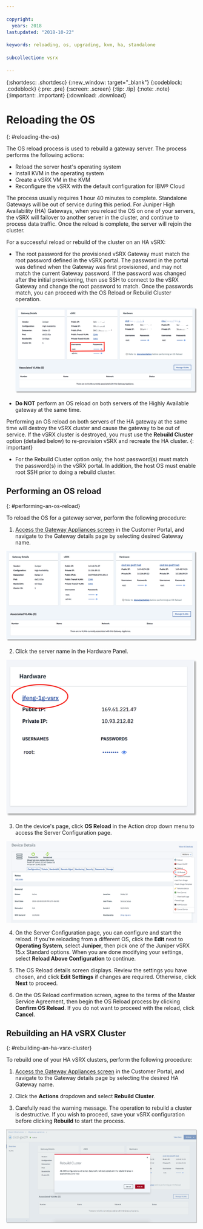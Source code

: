 ```yaml
---

copyright:
  years: 2018
lastupdated: "2018-10-22"

keywords: reloading, os, upgrading, kvm, ha, standalone

subcollection: vsrx

---
```


{:shortdesc: .shortdesc}
{:new_window: target="_blank"}
{:codeblock: .codeblock}
{:pre: .pre}
{:screen: .screen}
{:tip: .tip}
{:note: .note}
{:important: .important}
{:download: .download}

# Reloading the OS
{: #reloading-the-os}

The OS reload process is used to rebuild a gateway server. The process performs the following actions:

* Reload the server host's operating system
* Install KVM in the operating system
* Create a vSRX VM in the KVM
* Reconfigure the vSRX with the default configuration for IBM® Cloud

The process usually requires 1 hour 40 minutes to complete. Standalone Gateways will be out of service during this period. For Juniper High Availability (HA) Gateways, when you reload the OS on one of your servers, the vSRX will failover to another server in the cluster, and continue to process data traffic. Once the reload is complete, the server will rejoin the cluster.

For a successful reload or rebuild of the cluster on an HA vSRX:

* The root password for the provisioned vSRX Gateway must match the root password defined in the vSRX portal. The password in the portal was defined when the Gateway was first provisioned, and may not match the current Gateway password. If the password was changed after the initial provisioning, then use SSH to connect to the vSRX Gateway and change the root password to match. Once the passwords match, you can proceed with the OS Reload or Rebuild Cluster operation.

  <img src="images/gw-vsrx-password.png" alt="drawing" style="width: 700px;"/>

* **Do NOT** perform an OS reload on both servers of the Highly Available gateway at the same time.

Performing an OS reload on both servers of the HA gateway at the same time will destroy the vSRX cluster and cause the gateway to be out of service. If the vSRX cluster is destroyed, you must use the **Rebuild Cluster** option (detailed below) to re-provision vSRX and recreate the HA cluster.
{: important}

* For the Rebuild Cluster option only, the host password(s) must match the password(s) in the vSRX portal. In addition, the host OS must enable root SSH prior to doing a rebuild cluster.

## Performing an OS reload
{: #performing-an-os-reload}

To reload the OS for a gateway server, perform the following procedure:

1. [Access the Gateway Appliances screen](/docs/infrastructure/vsrx?topic=vsrx-viewing-all-your-gateway-appliances) in the Customer Portal, and navigate to the Gateway details page by selecting desired Gateway name.

  <img src="images/gw-sa-details.png" alt="drawing" style="width: 700px;"/>

2. Click the server name in the Hardware Panel.

  ![Hardware Server](images/os_hardware.png)

3. On the device's page, click **OS Reload** in the Action drop down menu to access the Server Configuration page.

  ![Device Details](images/os_device_page.png)

4. On the Server Configuration page, you can configure and start the reload. If you're reloading from a different OS, click the **Edit** next to **Operating System**, select **Juniper**, then pick one of the Juniper vSRX 15.x Standard options. When you are done modifying your settings, select **Reload Above Configuration** to continue.

5. The OS Reload details screen displays. Review the settings you have chosen, and click **Edit Settings** if changes are required. Otherwise, click **Next** to proceed.

6. On the OS Reload confirmation screen, agree to the terms of the Master Service Agreement, then begin the OS Reload process by clicking **Confirm OS Reload**. If you do not want to proceed with the reload, click **Cancel**.

## Rebuilding an HA vSRX Cluster
{: #rebuilding-an-ha-vsrx-cluster}

To rebuild one of your HA vSRX clusters, perform the following procedure:

1. [Access the Gateway Appliances screen](/docs/infrastructure/vsrx?topic=vsrx-viewing-all-your-gateway-appliances) in the Customer Portal, and navigate to the Gateway details page by selecting the desired HA Gateway name.

2. Click the **Actions** dropdown and select **Rebuild Cluster**.

3. Carefully read the warning message. The operation to rebuild a cluster is destructive. If you wish to proceed, save your vSRX configuration before clicking **Rebuild** to start the process.

  ![Confirm Rebuild Cluster](images/rebuild_cluster_confirm.png)
